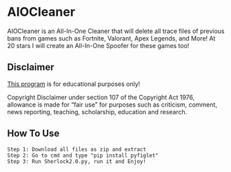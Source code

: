 # AIOCleaner
AIOCleaner is an All-In-One Cleaner that will delete all trace files of previous bans from games such as Fortnite, Valorant, Apex Legends, and More!
At 20 stars I will create an All-In-One Spoofer for these games too!

## Disclaimer
[This program](https://github.com/NotSlater/AIOCleaner) is for educational purposes only!

Copyright Disclaimer under section 107 of the Copyright Act 1976, allowance is made for “fair use” for purposes such as criticism, comment, news reporting, teaching, scholarship, education and research.

## How To Use

```
Step 1: Download all files as zip and extract
Step 2: Go to cmd and type "pip install pyfiglet"
Step 3: Run Sherlock2.0.py, run it and Enjoy!
```
